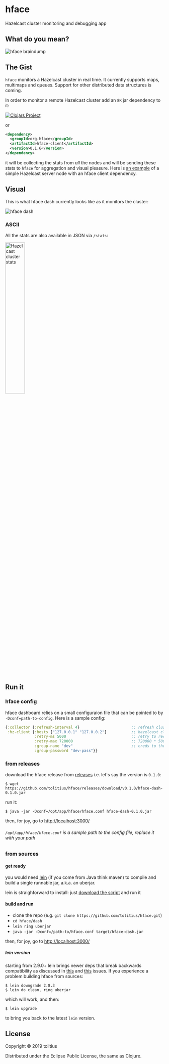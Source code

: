 # hface

Hazelcast cluster monitoring and debugging app

## What do you mean?

![hface braindump](https://github.com/tolitius/hface/blob/master/doc/hface-braindump.jpg?raw=true)

## The Gist

`hface` monitors a Hazelcast cluster in real time. It currently supports maps, multimaps and queues.
Support for other distributed data structures is coming.

In order to monitor a remote Hazelcast cluster add an `8K` jar dependency to it:

[![Clojars Project](http://clojars.org/org.hface/hface-client/latest-version.svg)](http://clojars.org/org.hface/hface-client)

or

```xml
<dependency>
  <groupId>org.hface</groupId>
  <artifactId>hface-client</artifactId>
  <version>0.1.6</version>
</dependency>
```

it will be collecting the stats from _all_ the nodes and will be sending these stats to `hface` for aggregation and visual pleasure. Here is [an example](https://github.com/tolitius/hface-server) of a simple Hazelcast server node with an hface client dependency.

## Visual

This is what hface dash currently looks like as it monitors the cluster:

![hface dash](https://github.com/tolitius/hface/blob/master/doc/hface-dash.png?raw=true)

### ASCII

All the stats are also available in JSON via `/stats`:

<img alt="Hazelcast cluster stats" width="35%" src="https://raw.githubusercontent.com/tolitius/hface/master/doc/stats.json.png?raw=true"/>

## Run it

### hface config

hface dashboard relies on a small configuraion file that can be pointed to by `-Dconf=path-to-config`. Here is a sample config:

```clojure
{:collector {:refresh-interval 4}                       ;; refresh cluster stats every 4 seconds
 :hz-client {:hosts ["127.0.0.1" "127.0.0.2"]           ;; hazelcast cluster hosts/ips
             :retry-ms 5000                             ;; retry to reconnect in 5 seconds
             :retry-max 720000                          ;; 720000 * 5000 = one hour
             :group-name "dev"                          ;; creds to the cluster (dev/dev-pass are hz defaults)
             :group-password "dev-pass"}}
```
### from releases

download the hface release from [releases](https://github.com/tolitius/hface/releases) i.e. let's say the version is `0.1.0`:

```
$ wget https://github.com/tolitius/hface/releases/download/v0.1.0/hface-dash-0.1.0.jar
```

run it:

```
$ java -jar -Dconf=/opt/app/hface/hface.conf hface-dash-0.1.0.jar
```

then, for joy, go to [http://localhost:3000/](http://localhost:3000/)

###### _`/opt/app/hface/hface.conf` is a sample path to the config file, replace it with your path_

### from sources


#### get ready

you would need [lein](https://leiningen.org) (if you come from Java think maven) to compile and build a single runnable jar, a.k.a. an uberjar.

lein is straighforward to install: just [download the script](https://leiningen.org/#install) and run it

#### build and run

* clone the repo (e.g. `git clone https://github.com/tolitius/hface.git`)
* `cd hface/dash`
* `lein ring uberjar`
* `java -jar -Dconf=/path-to/hface.conf target/hface-dash.jar`

then, for joy, go to [http://localhost:3000/](http://localhost:3000/)

##### lein version

starting from 2.9.0+ lein brings newer deps that break backwards compatibility as discussed in [this](https://github.com/oakes/Nightlight/issues/53) and [this](https://github.com/tolitius/hface/issues/11) issues. If you experience a problem building hface from sources:

```
$ lein downgrade 2.8.3
$ lein do clean, ring uberjar
```
which will work, and then:
```
$ lein upgrade
```
to bring you back to the latest `lein` version.

## License

Copyright © 2019 tolitius

Distributed under the Eclipse Public License, the same as Clojure.
